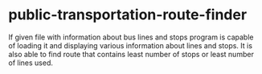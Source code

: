 # public-transportation-route-finder
If given file with information about bus lines and stops program is capable of loading it and displaying various information about lines and stops. It is also able to find route that contains least number of stops or least number of lines used.
